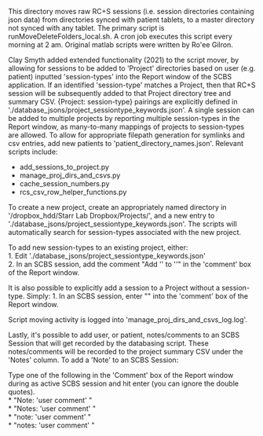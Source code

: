 This directory moves raw RC+S sessions (i.e. session directories containing json data) from directories synced with patient tablets, to a master directory not synced with any tablet. The primary script is runMoveDeleteFolders_local.sh. A cron job executes this script every morning at 2 am. Original matlab scripts were written by Ro'ee Gilron.

Clay Smyth added extended functionality (2021) to the script mover, by allowing for sessions to be added to 'Project' directories based on user (e.g. patient) inputted 'session-types' into the Report window of the SCBS application. If an identified 'session-type' matches a Project, then that RC+S session will be subsequently added to that Project directory tree and summary CSV. {Project: session-type} pairings are explicitly defined in './database_jsons/project_sessiontype_keywords.json'. A single session can be added to multiple projects by reporting multiple session-types in the Report window, as many-to-many mappings of projects to session-types are allowed. To allow for appropriate filepath generation for symlinks and csv entries, add new patients to 'patient_directory_names.json'. Relevant scripts include:  
  * add_sessions_to_project.py
  * manage_proj_dirs_and_csvs.py
  * cache_session_numbers.py
  * rcs_csv_row_helper_functions.py

To create a new project, create an appropriately named directory in '/dropbox_hdd/Starr Lab Dropbox/Projects/', and a new entry to './database_jsons/project_sessiontype_keywords.json'. The scripts will automatically search for session-types associated with the new project.

To add new session-types to an existing project, either:  
    1. Edit './database_jsons/project_sessiontype_keywords.json'  
    2. In an SCBS session, add the comment "Add '<sessionType>' to '<project>'" in the 'comment' box of the Report window.

It is also possible to explicitly add a session to a Project without a session-type. Simply:
    1. In an SCBS session, enter "<Project Name>" into the 'comment' box of the Report window.

Script moving activity is logged into 'manage_proj_dirs_and_csvs_log.log'.

Lastly, it's possible to add user, or patient, notes/comments to an SCBS Session that will get recorded by the databasing script. These notes/comments will be recorded to the project summary CSV under the 'Notes' column. To add a 'Note' to an SCBS Session:

Type one of the following in the 'Comment' box of the Report window during as active SCBS session and hit enter (you can ignore the double quotes).  
    * "Note: 'user comment' "   
    * "Notes: 'user comment' "  
    * "note: 'user comment'  "  
    * "notes: 'user comment'  "  
